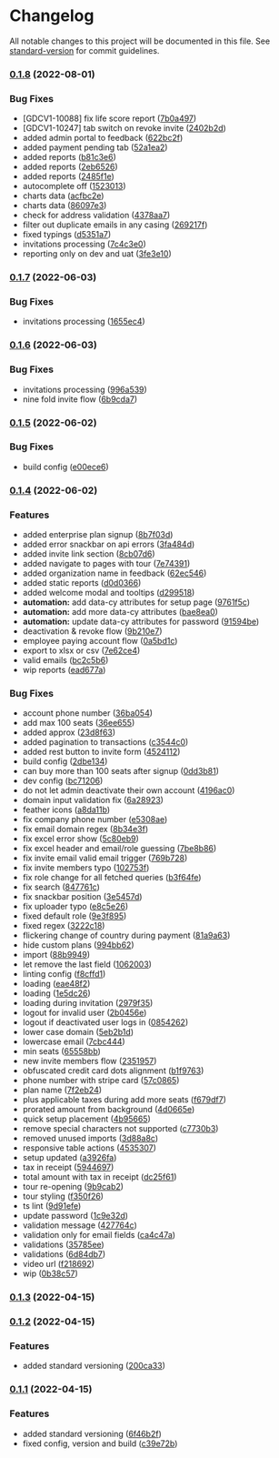 # Changelog

All notable changes to this project will be documented in this file. See [standard-version](https://github.com/conventional-changelog/standard-version) for commit guidelines.

### [0.1.8](https://github.com/GrowthDay/GrowthDayEnterpriseUI/compare/v0.1.7...v0.1.8) (2022-08-01)


### Bug Fixes

* [GDCV1-10088] fix life score report ([7b0a497](https://github.com/GrowthDay/GrowthDayEnterpriseUI/commit/7b0a49771f88b28928ca99a676f632752b9bdfe9))
* [GDCV1-10247] tab switch on revoke invite ([2402b2d](https://github.com/GrowthDay/GrowthDayEnterpriseUI/commit/2402b2d7003b1ba247cda66281600f0db7ded9e3))
* added admin portal to feedback ([622bc2f](https://github.com/GrowthDay/GrowthDayEnterpriseUI/commit/622bc2f7a9465a858c9a14b2618ad044be549bbf))
* added payment pending tab ([52a1ea2](https://github.com/GrowthDay/GrowthDayEnterpriseUI/commit/52a1ea2410eb7b983809717e88984e5f89b493df))
* added reports ([b81c3e6](https://github.com/GrowthDay/GrowthDayEnterpriseUI/commit/b81c3e6fe5d1ff159c3c5ff75131036ff8161fb3))
* added reports ([2eb6526](https://github.com/GrowthDay/GrowthDayEnterpriseUI/commit/2eb65263f79840d33ef1996b1bf9123a4423ffc3))
* added reports ([2485f1e](https://github.com/GrowthDay/GrowthDayEnterpriseUI/commit/2485f1eb87973375da4d76189a013789d9d53430))
* autocomplete off ([1523013](https://github.com/GrowthDay/GrowthDayEnterpriseUI/commit/15230133fceb83cc35a66ab14375a6dbf9dd0e70))
* charts data ([acfbc2e](https://github.com/GrowthDay/GrowthDayEnterpriseUI/commit/acfbc2eebc173cd555dbdec1c8b0826bd98bca65))
* charts data ([86097e3](https://github.com/GrowthDay/GrowthDayEnterpriseUI/commit/86097e3ae5875d7920bf888c68d801170885a976))
* check for address validation ([4378aa7](https://github.com/GrowthDay/GrowthDayEnterpriseUI/commit/4378aa7ef5378db1dc26053ae2546b49f5ae3160))
* filter out duplicate emails in any casing ([269217f](https://github.com/GrowthDay/GrowthDayEnterpriseUI/commit/269217f1f8823baf76d58f92ae3de1b1c0b08051))
* fixed typings ([d5351a7](https://github.com/GrowthDay/GrowthDayEnterpriseUI/commit/d5351a72e6f0f34fb647eab997e4a3999dffac30))
* invitations processing ([7c4c3e0](https://github.com/GrowthDay/GrowthDayEnterpriseUI/commit/7c4c3e0faa04f3a4cf9cc5ee432fe3d0b9901358))
* reporting only on dev and uat ([3fe3e10](https://github.com/GrowthDay/GrowthDayEnterpriseUI/commit/3fe3e10c90bf222c6e756c271d95bff47aca1a91))

### [0.1.7](https://github.com/GrowthDay/GrowthDayEnterpriseUI/compare/v0.1.6...v0.1.7) (2022-06-03)


### Bug Fixes

* invitations processing ([1655ec4](https://github.com/GrowthDay/GrowthDayEnterpriseUI/commit/1655ec4ff21020babb42ca4b28ef2550c8889ce9))

### [0.1.6](https://github.com/GrowthDay/GrowthDayEnterpriseUI/compare/v0.1.5...v0.1.6) (2022-06-03)


### Bug Fixes

* invitations processing ([996a539](https://github.com/GrowthDay/GrowthDayEnterpriseUI/commit/996a539d4d6c82c891c1e62528f820f8e01a3f45))
* nine fold invite flow ([6b9cda7](https://github.com/GrowthDay/GrowthDayEnterpriseUI/commit/6b9cda7c215b3a73d951d91890eca9f74cdbc558))

### [0.1.5](https://github.com/GrowthDay/GrowthDayEnterpriseUI/compare/v0.1.4...v0.1.5) (2022-06-02)


### Bug Fixes

* build config ([e00ece6](https://github.com/GrowthDay/GrowthDayEnterpriseUI/commit/e00ece6f862d3d3a9ff5b88409a557efdff7367e))

### [0.1.4](https://github.com/GrowthDay/GrowthDayEnterpriseUI/compare/v0.1.3...v0.1.4) (2022-06-02)


### Features

* added enterprise plan signup ([8b7f03d](https://github.com/GrowthDay/GrowthDayEnterpriseUI/commit/8b7f03ddddfda536d6309227b23d7395e12eef59))
* added error snackbar on api errors ([3fa484d](https://github.com/GrowthDay/GrowthDayEnterpriseUI/commit/3fa484df23efcc1fcbf8a87471e31be00cdf656a))
* added invite link section ([8cb07d6](https://github.com/GrowthDay/GrowthDayEnterpriseUI/commit/8cb07d6f8383549ad9f0a642632432b46bdb47cc))
* added navigate to pages with tour ([7e74391](https://github.com/GrowthDay/GrowthDayEnterpriseUI/commit/7e74391abca35f5d89a0ec2c794ab97518c0d37b))
* added organization name in feedback ([62ec546](https://github.com/GrowthDay/GrowthDayEnterpriseUI/commit/62ec5465f0838d4ca0e72be3f9cb85089cba89fa))
* added static reports ([d0d0366](https://github.com/GrowthDay/GrowthDayEnterpriseUI/commit/d0d0366c12765420b772ae003f5018fbcf1bdc9a))
* added welcome modal and tooltips ([d299518](https://github.com/GrowthDay/GrowthDayEnterpriseUI/commit/d299518518a4d8de94aaffcdd0a9bd97091b1802))
* **automation:** add data-cy attributes for setup page ([9761f5c](https://github.com/GrowthDay/GrowthDayEnterpriseUI/commit/9761f5c996ac5210a8bb5bef156d74fe8d1f7b0c))
* **automation:** add more data-cy attributes ([bae8ea0](https://github.com/GrowthDay/GrowthDayEnterpriseUI/commit/bae8ea0fcd0d64e66919757062c65320c8de6db4))
* **automation:** update data-cy attributes for password ([91594be](https://github.com/GrowthDay/GrowthDayEnterpriseUI/commit/91594bea1904728a4ac56292b96ae0be587edd2d))
* deactivation & revoke flow ([9b210e7](https://github.com/GrowthDay/GrowthDayEnterpriseUI/commit/9b210e7118e9bdc4622516a4453ec722eda988bd))
* employee paying account flow ([0a5bd1c](https://github.com/GrowthDay/GrowthDayEnterpriseUI/commit/0a5bd1cc9c96699d9f6c8f18009942b143a7a7c5))
* export to xlsx or csv ([7e62ce4](https://github.com/GrowthDay/GrowthDayEnterpriseUI/commit/7e62ce4889d62b194ad77faa3ac2ebc0670f0991))
* valid emails ([bc2c5b6](https://github.com/GrowthDay/GrowthDayEnterpriseUI/commit/bc2c5b69cd365b5d94ce5b76c88316be0a0f0f1a))
* wip reports ([ead677a](https://github.com/GrowthDay/GrowthDayEnterpriseUI/commit/ead677a1847a8eb884c98a10f4658d1577c3d475))


### Bug Fixes

* account phone number ([36ba054](https://github.com/GrowthDay/GrowthDayEnterpriseUI/commit/36ba054aeff3108721768877c1fa851798b8cbba))
* add max 100 seats ([36ee655](https://github.com/GrowthDay/GrowthDayEnterpriseUI/commit/36ee6559498843eb0e6f9486d6f098dde6e5f649))
* added approx ([23d8f63](https://github.com/GrowthDay/GrowthDayEnterpriseUI/commit/23d8f63888a520a06c3de1efb8bbdc4fb98bdada))
* added pagination to transactions ([c3544c0](https://github.com/GrowthDay/GrowthDayEnterpriseUI/commit/c3544c0307b8747c8b7ef4ecb62a4d15babb4212))
* added rest button to invite form ([4524112](https://github.com/GrowthDay/GrowthDayEnterpriseUI/commit/4524112aab934d765a42179e8c92de113e7f20e1))
* build config ([2dbe134](https://github.com/GrowthDay/GrowthDayEnterpriseUI/commit/2dbe1347d7c43ed2a41e70e756d0c6ef57d44d54))
* can buy more than 100 seats after signup ([0dd3b81](https://github.com/GrowthDay/GrowthDayEnterpriseUI/commit/0dd3b819a5f880da7047abe0a4c97456c40e01ab))
* dev config ([bc71206](https://github.com/GrowthDay/GrowthDayEnterpriseUI/commit/bc71206e8bec68d7c5764ae9ac8773bf9f19904a))
* do not let admin deactivate their own account ([4196ac0](https://github.com/GrowthDay/GrowthDayEnterpriseUI/commit/4196ac0f0ddad93f01a1b3fd79f2ff45f643f58d))
* domain input validation fix ([6a28923](https://github.com/GrowthDay/GrowthDayEnterpriseUI/commit/6a289233c66dd461284433c713662449215d98e4))
* feather icons ([a8da11b](https://github.com/GrowthDay/GrowthDayEnterpriseUI/commit/a8da11b95d5725ab92b23e04d68e9bf30b1210db))
* fix company phone number ([e5308ae](https://github.com/GrowthDay/GrowthDayEnterpriseUI/commit/e5308ae11c91c7900d5f9f87781b2aea4a1e1ff4))
* fix email domain regex ([8b34e3f](https://github.com/GrowthDay/GrowthDayEnterpriseUI/commit/8b34e3fb718ef4a861ed47d881ff2a38b4647fdd))
* fix excel error show ([5c80eb9](https://github.com/GrowthDay/GrowthDayEnterpriseUI/commit/5c80eb951584778246f65a2144d634838a878be5))
* fix excel header and email/role guessing ([7be8b86](https://github.com/GrowthDay/GrowthDayEnterpriseUI/commit/7be8b86b81792b259bfd11c4334409819eed50d2))
* fix invite email valid email trigger ([769b728](https://github.com/GrowthDay/GrowthDayEnterpriseUI/commit/769b728c83fa0573fa65dfeb9133163eb6c929c5))
* fix invite members typo ([102753f](https://github.com/GrowthDay/GrowthDayEnterpriseUI/commit/102753f8dcbf305d09d7202b8e18a60d18b1941f))
* fix role change for all fetched queries ([b3f64fe](https://github.com/GrowthDay/GrowthDayEnterpriseUI/commit/b3f64fe0f415865e4b5f217068aa3ef7e0fa747f))
* fix search ([847761c](https://github.com/GrowthDay/GrowthDayEnterpriseUI/commit/847761c7cfbd6e86e1048498dc59e1d7ebd92f43))
* fix snackbar position ([3e5457d](https://github.com/GrowthDay/GrowthDayEnterpriseUI/commit/3e5457de347320f8f575c5047ffc32781bfebad8))
* fix uploader typo ([e8c5e26](https://github.com/GrowthDay/GrowthDayEnterpriseUI/commit/e8c5e26366b67bc848fde7ce052d35e662db50da))
* fixed default role ([9e3f895](https://github.com/GrowthDay/GrowthDayEnterpriseUI/commit/9e3f895150fac26a8ce9acd0c47a6ff23698404e))
* fixed regex ([3222c18](https://github.com/GrowthDay/GrowthDayEnterpriseUI/commit/3222c1898c731ac963a43eb6c1ca9710dcbed516))
* flickering change of country during payment ([81a9a63](https://github.com/GrowthDay/GrowthDayEnterpriseUI/commit/81a9a635de94caf71f6ab048dc8a56ae5dd16d72))
* hide custom plans ([994bb62](https://github.com/GrowthDay/GrowthDayEnterpriseUI/commit/994bb62ebbfcc2c4196aaa3140f861414d063921))
* import ([88b9949](https://github.com/GrowthDay/GrowthDayEnterpriseUI/commit/88b994901b4f5de83f3900ef597b30a578d8917a))
* let remove the last field ([1062003](https://github.com/GrowthDay/GrowthDayEnterpriseUI/commit/1062003a0d2520632eed7b48506cd1c57f411bcc))
* linting config ([f8cffd1](https://github.com/GrowthDay/GrowthDayEnterpriseUI/commit/f8cffd1bf415efd18402fc019f8e599fedab187b))
* loading ([eae48f2](https://github.com/GrowthDay/GrowthDayEnterpriseUI/commit/eae48f2ad38b4a1764cd1e6a01a8dd042cf65ada))
* loading ([1e5dc26](https://github.com/GrowthDay/GrowthDayEnterpriseUI/commit/1e5dc26b80c2be5c2555526d1447e71c7eae3d07))
* loading during invitation ([2979f35](https://github.com/GrowthDay/GrowthDayEnterpriseUI/commit/2979f3598394dd9753c77afacfe4299e0f896e98))
* logout for invalid user ([2b0456e](https://github.com/GrowthDay/GrowthDayEnterpriseUI/commit/2b0456e00c7b8840996a96cae267c40c0a4ad6ab))
* logout if deactivated user logs in ([0854262](https://github.com/GrowthDay/GrowthDayEnterpriseUI/commit/08542626e7c2bc15a15d714c0bfead8b2ab58c12))
* lower case domain ([5eb2b1d](https://github.com/GrowthDay/GrowthDayEnterpriseUI/commit/5eb2b1d22c6c717572a0860538d72330d38ff632))
* lowercase email ([7cbc444](https://github.com/GrowthDay/GrowthDayEnterpriseUI/commit/7cbc4442535a7d1ab2f7a896236f1e161d41ba7a))
* min seats ([65558bb](https://github.com/GrowthDay/GrowthDayEnterpriseUI/commit/65558bb40779e05ad7ba88b308fbc356fbbc4aa8))
* new invite members flow ([2351957](https://github.com/GrowthDay/GrowthDayEnterpriseUI/commit/23519577f0b5e409bd4b4f60934feb2691c9aeac))
* obfuscated credit card dots alignment ([b1f9763](https://github.com/GrowthDay/GrowthDayEnterpriseUI/commit/b1f9763973fea4dec2b4f38d45e622294945ba4e))
* phone number with stripe card ([57c0865](https://github.com/GrowthDay/GrowthDayEnterpriseUI/commit/57c08651458ae1aceb45edd34b5f503c90a5a48e))
* plan name ([7f2eb24](https://github.com/GrowthDay/GrowthDayEnterpriseUI/commit/7f2eb2400062c8a9a09f6b115e21f306f9615d89))
* plus applicable taxes during add more seats ([f679df7](https://github.com/GrowthDay/GrowthDayEnterpriseUI/commit/f679df774a94b127de8c5e5e29f1383d90cfcd2f))
* prorated amount from background ([4d0665e](https://github.com/GrowthDay/GrowthDayEnterpriseUI/commit/4d0665e0011a6045422652e07d8394e9316a0464))
* quick setup placement ([4b95665](https://github.com/GrowthDay/GrowthDayEnterpriseUI/commit/4b95665fb21f6e7edcfe0286762a7c6580f22cc5))
* remove special characters not supported ([c7730b3](https://github.com/GrowthDay/GrowthDayEnterpriseUI/commit/c7730b3137a9fcfec5aa84d80ada1d8f2337617a))
* removed unused imports ([3d88a8c](https://github.com/GrowthDay/GrowthDayEnterpriseUI/commit/3d88a8cc892aa39eb1fd441ac6d5d4f9f12e2f64))
* responsive table actions ([4535307](https://github.com/GrowthDay/GrowthDayEnterpriseUI/commit/453530737c40016b48fc25bb22acabfddd9f74e9))
* setup updated ([a3926fa](https://github.com/GrowthDay/GrowthDayEnterpriseUI/commit/a3926fa2e840095cadbb5f1cccc921dd9dda3cac))
* tax in receipt ([5944697](https://github.com/GrowthDay/GrowthDayEnterpriseUI/commit/5944697b83dfa8c6069bf58cd93b2a52e28be66d))
* total amount with tax in receipt ([dc25f61](https://github.com/GrowthDay/GrowthDayEnterpriseUI/commit/dc25f610b6f988a94f9de2e4aee2d223ad1ddb01))
* tour re-opening ([9b9cab2](https://github.com/GrowthDay/GrowthDayEnterpriseUI/commit/9b9cab289093e34d78ba77554d1701225f4e7652))
* tour styling ([f350f26](https://github.com/GrowthDay/GrowthDayEnterpriseUI/commit/f350f26b0bfcca0a1fdc6de6c984a106e2cbb1f6))
* ts lint ([9d91efe](https://github.com/GrowthDay/GrowthDayEnterpriseUI/commit/9d91efe18060ba9cc0e4c3a4b1e1ef5dc0527951))
* update password ([1c9e32d](https://github.com/GrowthDay/GrowthDayEnterpriseUI/commit/1c9e32d10207749c58bec4c4ada4e98e8c122146))
* validation message ([427764c](https://github.com/GrowthDay/GrowthDayEnterpriseUI/commit/427764c76ced7f1e146925f9d40dc31e4b882d38))
* validation only for email fields ([ca4c47a](https://github.com/GrowthDay/GrowthDayEnterpriseUI/commit/ca4c47a0e9aed1625e10aed135df60ac78cfdeec))
* validations ([35785ee](https://github.com/GrowthDay/GrowthDayEnterpriseUI/commit/35785eec8b07d20ea26ba1759f5665a3aa55fecd))
* validations ([6d84db7](https://github.com/GrowthDay/GrowthDayEnterpriseUI/commit/6d84db775faeb6ca7bd4f917fea7435d476ba52c))
* video url ([f218692](https://github.com/GrowthDay/GrowthDayEnterpriseUI/commit/f2186925237dae80dd698d99abd5f5dc3b08fe52))
* wip ([0b38c57](https://github.com/GrowthDay/GrowthDayEnterpriseUI/commit/0b38c573ce3729d656bd30effbad61d47a39e674))

### [0.1.3](https://github.com/GrowthDay/GrowthDayEnterpriseUI/compare/v0.1.2...v0.1.3) (2022-04-15)

### [0.1.2](https://github.com/GrowthDay/GrowthDayEnterpriseUI/compare/v0.1.1...v0.1.2) (2022-04-15)


### Features

* added standard versioning ([200ca33](https://github.com/GrowthDay/GrowthDayEnterpriseUI/commit/200ca33e550d89ac542ee2b3a3c0ab95f1a1c0c2))

### [0.1.1](https://github.com/GrowthDay/GrowthDayEnterpriseUI/compare/v0.0.2...v0.1.1) (2022-04-15)


### Features

* added standard versioning ([6f46b2f](https://github.com/GrowthDay/GrowthDayEnterpriseUI/commit/6f46b2f217346b31da513775457d4d9c38afeb57))
* fixed config, version and build ([c39e72b](https://github.com/GrowthDay/GrowthDayEnterpriseUI/commit/c39e72b36170952885a3b2ab07e8ae41e283dcf7))

